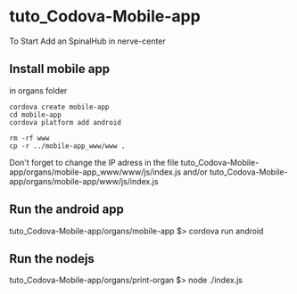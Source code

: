 # tuto_Codova-Mobile-app

To Start Add an SpinalHub in nerve-center

## Install mobile app
in organs folder

```
cordova create mobile-app
cd mobile-app
cordova platform add android

rm -rf www
cp -r ../mobile-app_www/www .
```

Don't forget to change the IP adress in the file tuto_Codova-Mobile-app/organs/mobile-app_www/www/js/index.js and/or tuto_Codova-Mobile-app/organs/mobile-app/www/js/index.js



## Run the android app

tuto_Codova-Mobile-app/organs/mobile-app $> cordova run android

## Run the nodejs

tuto_Codova-Mobile-app/organs/print-organ $>  node ./index.js
